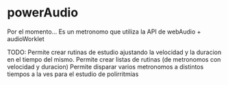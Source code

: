 # powerAudio

Por el momento...
Es un metronomo que utiliza la API de webAudio + audioWorklet

TODO:
Permite crear rutinas de estudio ajustando la velocidad y la duracion en el tiempo del mismo.
Permite crear listas de rutinas (de metronomos con velocidad y duracion)
Permite disparar varios metronomos a distintos tiempos a la ves para el estudio de polirritmias
